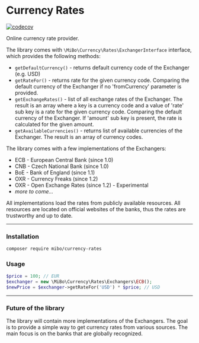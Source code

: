 # Currency Rates

[![codecov](https://codecov.io/gh/4513/currency-rates/branch/main/graph/badge.svg?token=kskaQT5wHR)](https://codecov.io/gh/4513/currency-rates)

Online currency rate provider.  

The library comes with `\MiBo\Currency\Rates\ExchangerInterface` interface, which provides the following methods:
* `getDefaultCurrency()` - returns default currency code of the Exchanger (e.g. USD)
* `getRateFor()` - returns rate for the given currency code. Comparing the default currency of the Exchanger
  if no 'fromCurrency' parameter is provided.
* `getExchangeRates()` - list of all exchange rates of the Exchanger. The result is an array where a key is a currency
  code and a value of 'rate' sub key is a rate for the given currency code. Comparing the default currency of the Exchanger.
  If 'amount' sub key is present, the rate is calculated for the given amount.
* `getAvailableCurrencies()` - returns list of available currencies of the Exchanger. The result is an array of
  currency codes.

The library comes with a few implementations of the Exchangers:
* ECB - European Central Bank (since 1.0)
* CNB - Czech National Bank (since 1.0)
* BoE - Bank of England (since 1.1)
* OXR - Currency Freaks (since 1.2)
* OXR - Open Exchange Rates (since 1.2) - Experimental
* *more to come...*

All implementations load the rates from publicly available resources. All resources are located on official
websites of the banks, thus the rates are trustworthy and up to date.

---
### Installation
```bash
composer require mibo/currency-rates
```

### Usage
```php
$price = 100; // EUR
$exchanger = new \MiBo\Currency\Rates\Exchangers\ECB();
$newPrice = $exchanger->getRateFor('USD') * $price; // USD
```

---
### Future of the library
The library will contain more implementations of the Exchangers. The goal is to provide a simple way to get
currency rates from various sources. The main focus is on the banks that are globally recognized.
